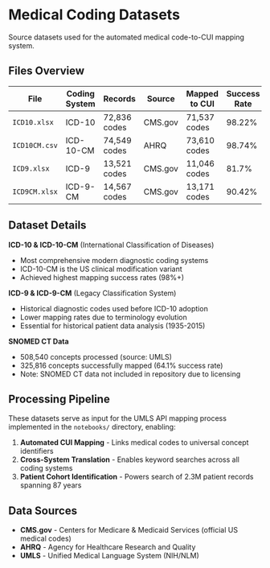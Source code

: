 # Medical Coding Datasets

Source datasets used for the automated medical code-to-CUI mapping system.

## Files Overview

| File | Coding System | Records | Source | Mapped to CUI | Success Rate |
|------|---------------|---------|---------|---------------|--------------|
| `ICD10.xlsx` | ICD-10 | 72,836 codes | CMS.gov | 71,537 codes | 98.22% |
| `ICD10CM.csv` | ICD-10-CM | 74,549 codes | AHRQ | 73,610 codes | 98.74% |
| `ICD9.xlsx` | ICD-9 | 13,521 codes | CMS.gov | 11,046 codes | 81.7% |
| `ICD9CM.xlsx` | ICD-9-CM | 14,567 codes | CMS.gov | 13,171 codes | 90.42% |

## Dataset Details

**ICD-10 & ICD-10-CM** (International Classification of Diseases)
- Most comprehensive modern diagnostic coding systems
- ICD-10-CM is the US clinical modification variant
- Achieved highest mapping success rates (98%+)

**ICD-9 & ICD-9-CM** (Legacy Classification System)
- Historical diagnostic codes used before ICD-10 adoption
- Lower mapping rates due to terminology evolution
- Essential for historical patient data analysis (1935-2015)

**SNOMED CT Data**
- 508,540 concepts processed (source: UMLS)
- 325,816 concepts successfully mapped (64.1% success rate)
- Note: SNOMED CT data not included in repository due to licensing

## Processing Pipeline

These datasets serve as input for the UMLS API mapping process implemented in the `notebooks/` directory, enabling:

1. **Automated CUI Mapping** - Links medical codes to universal concept identifiers
2. **Cross-System Translation** - Enables keyword searches across all coding systems  
3. **Patient Cohort Identification** - Powers search of 2.3M patient records spanning 87 years

## Data Sources

- **CMS.gov** - Centers for Medicare & Medicaid Services (official US medical codes)
- **AHRQ** - Agency for Healthcare Research and Quality
- **UMLS** - Unified Medical Language System (NIH/NLM)
